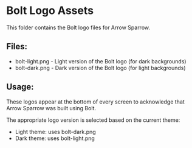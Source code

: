 # Bolt Logo Assets

This folder contains the Bolt logo files for Arrow Sparrow.

## Files:
- bolt-light.png - Light version of the Bolt logo (for dark backgrounds)
- bolt-dark.png - Dark version of the Bolt logo (for light backgrounds)

## Usage:
These logos appear at the bottom of every screen to acknowledge that Arrow Sparrow was built using Bolt.

The appropriate logo version is selected based on the current theme:
- Light theme: uses bolt-dark.png
- Dark theme: uses bolt-light.png
